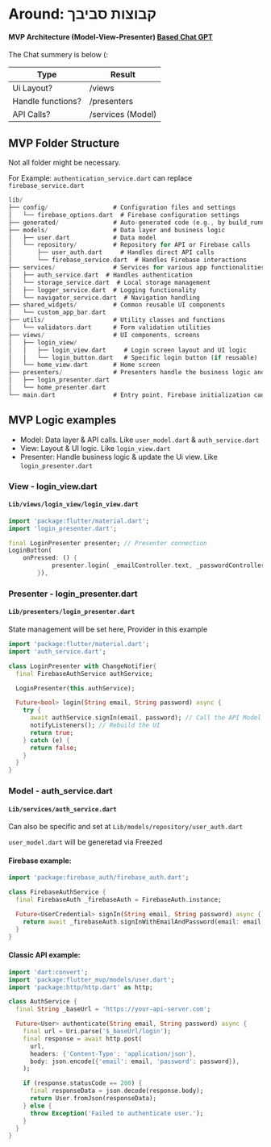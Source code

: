 # Around: קבוצות סביבך

#### MVP Architecture (Model-View-Presenter) [Based Chat GPT](https://chat.openai.com/share/0c65e276-bfe8-4d50-b2d0-0b6644742458)
The Chat summery is below (:

| Type                   | Result            |
|------------------------|-------------------|
| Ui Layout?             | /views            |
| Handle functions?      | /presenters       |
| API Calls?             | /services (Model) |

## MVP Folder Structure
Not all folder might be necessary.

For Example: `authentication_service.dart` can replace `firebase_service.dart`

```dart
lib/
├── config/                  # Configuration files and settings
│   └── firebase_options.dart  # Firebase configuration settings
├── generated/               # Auto-generated code (e.g., by build_runner)
├── models/                  # Data layer and business logic
│   ├── user.dart            # Data model
│   └── repository/          # Repository for API or Firebase calls
│       ├── user_auth.dart     # Handles direct API calls
│       └── firebase_service.dart  # Handles Firebase interactions
├── services/                # Services for various app functionalities
│   ├── auth_service.dart  # Handles authentication
│   └── storage_service.dart  # Local storage management
│   ├── logger_service.dart  # Logging functionality
│   └── navigator_service.dart  # Navigation handling
├── shared_widgets/          # Common reusable UI components
│   └── custom_app_bar.dart
├── utils/                   # Utility classes and functions
│   └── validators.dart      # Form validation utilities
├── views/                   # UI components, screens
│   ├── login_view/
│   │   ├── login_view.dart     # Login screen layout and UI logic
│   │   └── login_button.dart   # Specific login button (if reusable)
│   └── home_view.dart       # Home screen
├── presenters/              # Presenters handle the business logic and update the view
│   ├── login_presenter.dart
│   └── home_presenter.dart
└── main.dart                # Entry point, Firebase initialization can be done here
```

## MVP Logic examples
- Model: Data layer & API calls. Like `user_model.dart` & `auth_service.dart`
- View: Layout & UI logic. Like `login_view.dart`
- Presenter: Handle business logic & update the Ui view. Like `login_presenter.dart`

### View - login_view.dart
#### `Lib/views/login_view/login_view.dart`
```dart
import 'package:flutter/material.dart';
import 'login_presenter.dart';

final LoginPresenter presenter; // Presenter connection 
LoginButton(
    onPressed: () {
            presenter.login( _emailController.text, _passwordController.text);
        }),
```

### Presenter - login_presenter.dart
#### `Lib/presenters/login_presenter.dart`
State management will be set here, Provider in this example

```dart
import 'package:flutter/material.dart';
import 'auth_service.dart';

class LoginPresenter with ChangeNotifier{
  final FirebaseAuthService authService;

  LoginPresenter(this.authService);

  Future<bool> login(String email, String password) async {
    try {
      await authService.signIn(email, password); // Call the API Model
      notifyListeners(); // Rebuild the UI
      return true; 
    } catch (e) {
      return false; 
    }
  }
}
```

### Model - auth_service.dart
#### `Lib/services/auth_service.dart`
Can also be specific and set at `Lib/models/repository/user_auth.dart`

`user_model.dart` will be generetad via Freezed

#### Firebase example:

```dart
import 'package:firebase_auth/firebase_auth.dart';

class FirebaseAuthService {
  final FirebaseAuth _firebaseAuth = FirebaseAuth.instance;

  Future<UserCredential> signIn(String email, String password) async {
    return await _firebaseAuth.signInWithEmailAndPassword(email: email, password: password);
  }
}
```



#### Classic API example:

```dart
import 'dart:convert';
import 'package:flutter_mvp/models/user.dart';
import 'package:http/http.dart' as http;

class AuthService {
  final String _baseUrl = 'https://your-api-server.com';

  Future<User> authenticate(String email, String password) async {
    final url = Uri.parse('$_baseUrl/login');
    final response = await http.post(
      url,
      headers: {'Content-Type': 'application/json'},
      body: json.encode({'email': email, 'password': password}),
    );

    if (response.statusCode == 200) {
      final responseData = json.decode(response.body);
      return User.fromJson(responseData);
    } else {
      throw Exception('Failed to authenticate user.');
    }
  }
}

```



